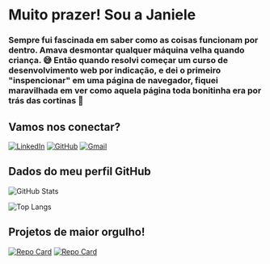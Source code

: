# Muito prazer! Sou a Janiele

### Sempre fui fascinada em saber como as coisas funcionam por dentro. Amava desmontar qualquer máquina velha quando criança. 😅 Então quando resolvi começar um curso de desenvolvimento web por indicação, e dei o primeiro "inspencionar" em uma página de navegador, fiquei maravilhada em ver como aquela página toda bonitinha era por trás das cortinas 🌈

## Vamos nos conectar?

[![LinkedIn](https://img.shields.io/badge/LinkedIn-0077B5?style=for-the-badge&logo=linkedin&logoColor=white)](https://www.linkedin.com/in/janiele-vilar/)
[![GitHub](https://img.shields.io/badge/GitHub-100000?style=for-the-badge&logo=github&logoColor=white)](https://github.com/JanieleVilar)
[![Gmail](https://img.shields.io/badge/Gmail-333333?style=for-the-badge&logo=gmail&logoColor=red)](mailto:vilarjaniele@gmail.com)

## Dados do meu perfil GitHub

![GitHub Stats](https://github-readme-stats.vercel.app/api?username=JanieleVilar&theme=transparent&bg_color=000&border_color=30A3DC&show_icons=true&icon_color=30A3DC&title_color=E94D5F&text_color=FFF)

![Top Langs](https://github-readme-stats-git-masterrstaa-rickstaa.vercel.app/api/top-langs/?username=JanieleVilar&bg_color=000&border_color=30A3DC&title_color=E94D5F&text_color=FFF)

## Projetos de maior orgulho!

[![Repo Card](https://github-readme-stats.vercel.app/api/pin/?username=JanieleVilar&repo=Project-Solar-System&bg_color=000&border_color=30A3DC&show_icons=true&icon_color=30A3DC&title_color=E94D5F&text_color=FFF)](https://github.com/JanieleVilar/Project-Solar-System)
[![Repo Card](https://github-readme-stats.vercel.app/api/pin/?username=JanieleVilar&repo=Projeto-TrybeWallet&bg_color=000&border_color=30A3DC&show_icons=true&icon_color=30A3DC&title_color=E94D5F&text_color=FFF)](https://github.com/JanieleVilar/Projeto-TrybeWallet)